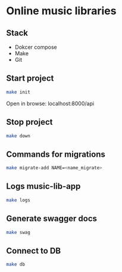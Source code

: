 # Online music libraries
## Stack
- Dokcer compose
- Make
- Git

## Start project
```bash
make init
```
Open in browse: localhost:8000/api
## Stop project
```bash
make down
```
## Commands for migrations
```bash
make migrate-add NAME=<name_migrate>
```
## Logs music-lib-app
```bash
make logs
```

## Generate swagger docs
```bash
make swag
```

## Connect to DB
```bash
make db
```